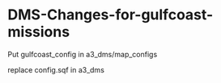 # DMS-Changes-for-gulfcoast-missions

Put gulfcoast_config in a3_dms/map_configs

replace config.sqf in a3_dms
 
